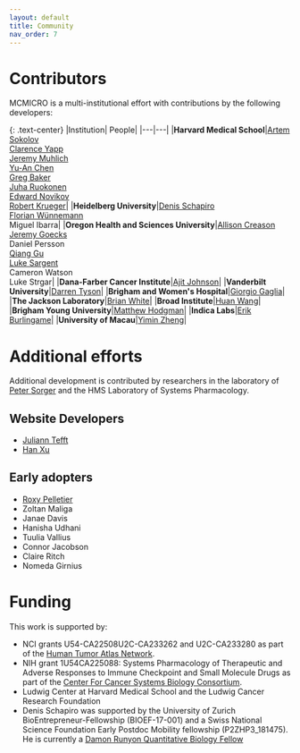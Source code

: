 ```yaml
---
layout: default
title: Community
nav_order: 7
---
```


# Contributors

MCMICRO is a multi-institutional effort with contributions by the following developers:

{: .text-center}
|Institution| People|
|---|---|
|**Harvard Medical School**|[Artem Sokolov](https://scholar.harvard.edu/artem-sokolov)<br>[Clarence Yapp](https://scholar.harvard.edu/clarence/who-clarence)<br>[Jeremy Muhlich](https://github.com/jmuhlich)<br>[Yu-An Chen](https://github.com/Yu-AnChen)<br>[Greg Baker](https://github.com/gjbaker)<br>[Juha Ruokonen](https://github.com/Juha-Ruokonen)<br>[Edward Novikov](https://github.com/edn314)<br>[Robert Krueger](https://github.com/kruegert)|
|**Heidelberg University**|[Denis Schapiro](https://twitter.com/denisschapiro)<br>[Florian Wünnemann](https://github.com/FloWuenne)<br>Miguel Ibarra|
|**Oregon Health and Sciences University**|[Allison Creason](https://www.ohsu.edu/people/allison-creason-phd)<br>[Jeremy Goecks](https://www.ohsu.edu/people/jeremy-goecks-phd)<br>Daniel Persson<br>[Qiang Gu](https://github.com/qiagu)<br>[Luke Sargent](https://github.com/luke-c-sargent)<br>Cameron Watson<br>Luke Strgar|
|**Dana-Farber Cancer Institute**|[Ajit Johnson](https://ajitjohnson.com/)|
|**Vanderbilt University**|[Darren Tyson](https://medschool.vanderbilt.edu/cancer-biology/person/darren-tyson-ph-d/)|
|**Brigham and Women's Hospital**|[Giorgio Gaglia](https://connects.catalyst.harvard.edu/Profiles/display/Person/25408)|
|**The Jackson Laboratory**|[Brian White](https://www.jax.org/people/brian-white)|
|**Broad Institute**|[Huan Wang](https://www.linkedin.com/in/huan-wang-4b940473/)|
|**Brigham Young University**|[Matthew Hodgman](https://www.linkedin.com/in/matthodgman/)|
|**Indica Labs**|[Erik Burlingame](https://www.linkedin.com/in/erik-burlingame/)|
|**University of Macau**|[Yimin Zheng](https://github.com/Mr-Milk)|

# Additional efforts
Additional development is contributed by researchers in the laboratory of [Peter Sorger](http://orcid.org/0000-0002-3364-1838) and the HMS Laboratory of Systems Pharmacology.

## Website Developers
* [Juliann Tefft](https://www.linkedin.com/in/juliann-tefft)
* [Han Xu](https://www.linkedin.com/in/han-xu-16a0216b/)

## Early adopters
* [Roxy Pelletier](https://github.com/rjp21)
* Zoltan Maliga
* Janae Davis
* Hanisha Udhani
* Tuulia Vallius
* Connor Jacobson
* Claire Ritch
* Nomeda Girnius

# Funding

This work is supported by:

* NCI grants U54-CA22508U2C-CA233262 and U2C-CA233280 as part of the [Human Tumor Atlas Network](https://humantumoratlas.org/).
* NIH grant 1U54CA225088: Systems Pharmacology of Therapeutic and Adverse Responses to Immune Checkpoint and Small Molecule Drugs as part of the [Center For Cancer Systems Biology Consortium](https://csbconsortium.org/).
* Ludwig Center at Harvard Medical School and the Ludwig Cancer Research Foundation
* Denis Schapiro was supported by the University of Zurich BioEntrepreneur-Fellowship (BIOEF-17-001) and a Swiss National Science Foundation Early Postdoc Mobility fellowship (P2ZHP3_181475). He is currently a [Damon Runyon Quantitative Biology Fellow](https://www.damonrunyon.org/news/entries/5551/Damon%20Runyon%20Cancer%20Research%20Foundation%20awards%20new%20Quantitative%20Biology%20Fellowships)

